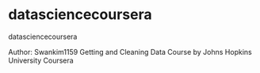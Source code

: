 # datasciencecoursera
datasciencecoursera

Author: Swankim1159
Getting and Cleaning Data Course by Johns Hopkins University Coursera
